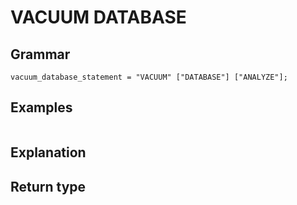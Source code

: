 # VACUUM DATABASE

## Grammar

```
vacuum_database_statement = "VACUUM" ["DATABASE"] ["ANALYZE"];

```

## Examples

```
```

## Explanation



## Return type



